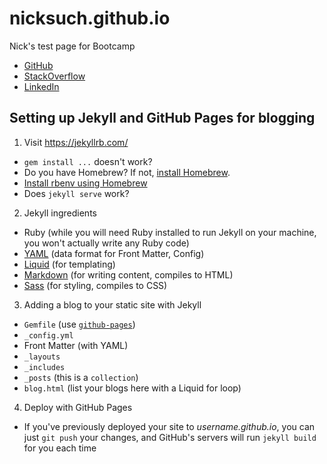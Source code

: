 # nicksuch.github.io
Nick's test page for Bootcamp

- [GitHub](https://github.com/nicksuch/)
- [StackOverflow](https://stackoverflow.com/users/663607/nicksuch)
- [LinkedIn](https://linkedin.com/in/nicksuch)

## Setting up Jekyll and GitHub Pages for blogging

1. Visit https://jekyllrb.com/

 - `gem install ...` doesn't work?
 - Do you have Homebrew? If not, [install Homebrew](https://brew.sh/).
 - [Install rbenv using Homebrew](https://github.com/rbenv/rbenv#homebrew-on-macos)
 - Does `jekyll serve` work?

2. Jekyll ingredients

 - Ruby (while you will need Ruby installed to run Jekyll on your machine, you won't actually write any Ruby code)
 - [YAML](http://yaml.org/) (data format for Front Matter, Config)
 - [Liquid](https://jekyllrb.com/docs/liquid/) (for templating)
 - [Markdown](https://commonmark.org/help/) (for writing content, compiles to HTML)
 - [Sass](https://jekyllrb.com/docs/assets/) (for styling, compiles to CSS)

3. Adding a blog to your static site with Jekyll

  - `Gemfile` (use [`github-pages`](https://help.github.com/articles/setting-up-your-github-pages-site-locally-with-jekyll/))
  - `_config.yml`
  - Front Matter (with YAML)
  - `_layouts`
  - `_includes`
  - `_posts` (this is a `collection`)
  - `blog.html` (list your blogs here with a Liquid for loop)

4. Deploy with GitHub Pages

 - If you've previously deployed your site to _username.github.io_, you can just `git push` your changes, and GitHub's servers will run `jekyll build` for you each time
